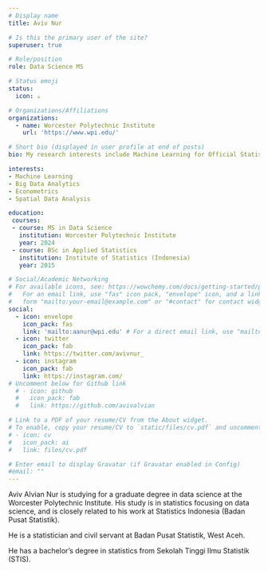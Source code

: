 ```yaml
---
# Display name
title: Aviv Nur

# Is this the primary user of the site?
superuser: true

# Role/position
role: Data Science MS

# Status emoji
status:
  icon: ☕️

# Organizations/Affiliations
organizations:
  - name: Worcester Polytechnic Institute
    url: 'https://www.wpi.edu/'

# Short bio (displayed in user profile at end of posts)
bio: My research interests include Machine Learning for Official Statistics, Econometrics and Spatial Data Analysis

interests:
- Machine Learning
- Big Data Analytics
- Econometrics
- Spatial Data Analysis

education:
 courses:
 - course: MS in Data Science
   institution: Worcester Polytechnic Institute
   year: 2024
 - course: BSc in Applied Statistics
   institution: Institute of Statistics (Indonesia)
   year: 2015

# Social/Academic Networking
# For available icons, see: https://wowchemy.com/docs/getting-started/page-builder/#icons
#   For an email link, use "fas" icon pack, "envelope" icon, and a link in the
#   form "mailto:your-email@example.com" or "#contact" for contact widget.
social:
  - icon: envelope
    icon_pack: fas
    link: 'mailto:aanur@wpi.edu' # For a direct email link, use "mailto:test@example.org".
  - icon: twitter
    icon_pack: fab
    link: https://twitter.com/avivnur_
  - icon: instagram
    icon_pack: fab
    link: https://instagram.com/
# Uncomment below for Github link
  # - icon: github
  #   icon_pack: fab
  #   link: https://github.com/avivalvian

# Link to a PDF of your resume/CV from the About widget.
# To enable, copy your resume/CV to `static/files/cv.pdf` and uncomment the lines below.
# - icon: cv
#   icon_pack: ai
#   link: files/cv.pdf

# Enter email to display Gravatar (if Gravatar enabled in Config)
#email: ""
---
```


Aviv Alvian Nur is studying for a graduate degree in data science at the Worcester Polytechnic Institute. His study is in statistics focusing on data science, and is closely related to his work at Statistics Indonesia (Badan Pusat Statistik).

He is a statistician and civil servant at Badan Pusat Statistik, West Aceh.

He has a bachelor’s degree in statistics from Sekolah Tinggi Ilmu Statistik (STIS).
